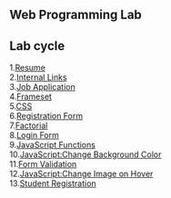 Web Programming Lab
-------------------
Lab cycle
---------
1.[Resume](Resume)  
2.[Internal Links](InternalLink)  
3.[Job Application](ApplicationForm)  
4.[Frameset](Frameset)  
5.[CSS](Css)  
6.[Registration Form]()  
7.[Factorial](factorial.php)  
8.[Login Form](signup)  
9.[JavaScript Functions]()  
10.[JavaScript:Change Background Color]()  
11.[Form Validation]()  
12.[JavaScript:Change Image on Hover]()  
13.[Student Registration]()  
